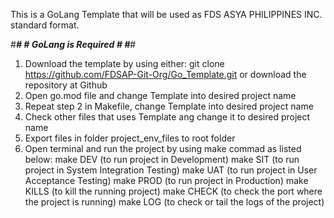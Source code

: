 This is a GoLang Template that will be used 
as FDS ASYA PHILIPPINES INC. standard format.

#******************************************#
#*********** GoLang is Required ***********#
#******************************************#

1.  Download the template by using either: git clone https://github.com/FDSAP-Git-Org/Go_Template.git or download the repository at Github
2.  Open go.mod file and change Template into desired project name
3.  Repeat step 2 in Makefile, change Template into desired project name
4.  Check other files that uses Template ang change it to desired project name
5.  Export files in folder project_env_files to root folder
6.  Open terminal and run the project by using make commad as listed below:
make DEV    (to run project in Development)
make SIT    (to run project in System Integration Testing)
make UAT    (to run project in User Acceptance Testing)
make PROD   (to run project in Production)
make KILLS  (to kill the running project)
make CHECK  (to check the port where the project is running)
make LOG    (to check or tail the logs of the project)